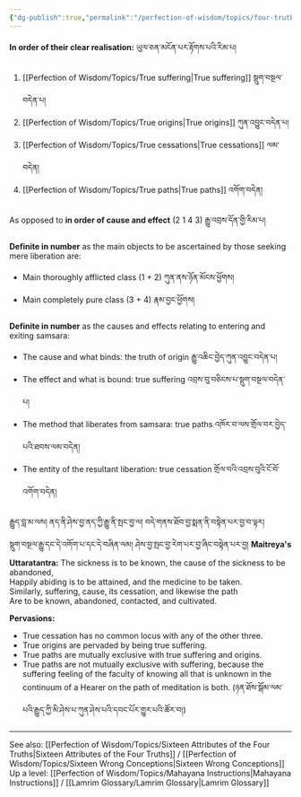 ```yaml
---
{"dg-publish":true,"permalink":"/perfection-of-wisdom/topics/four-truths/"}
---
```


**In order of their clear realisation:** ཡུལ་ཅན་མངོན་པར་རྟོགས་པའི་རིམ་པ།
1. [[Perfection of Wisdom/Topics/True suffering\|True suffering]] སྡུག་བསྔལ་བདེན་པ།
2. [[Perfection of Wisdom/Topics/True origins\|True origins]] ཀུན་འབྱུང་བདེན་པ།
3. [[Perfection of Wisdom/Topics/True cessations\|True cessations]] ལམ་བདེན།
4. [[Perfection of Wisdom/Topics/True paths\|True paths]] འགོག་བདེན།

As opposed to **in order of cause and effect** (2 1 4 3) རྒྱུ་འབྲས་དོན་གྱི་རིམ་པ།

**Definite in number** as the main objects to be ascertained by those seeking mere liberation are:
- Main thoroughly afflicted class (1 + 2) ཀུན་ནས་ཉོན་མོངས་ཕྱོགས།
- Main completely pure class (3 + 4) རྣམ་བྱང་ཕྱོགས།

**Definite in number** as the causes and effects relating to entering and exiting samsara:
- The cause and what binds: the truth of origin རྒྱུ་འཆིང་བྱེད་ཀུན་འབྱུང་བདེན་པ།
- The effect and what is bound: true suffering འབྲས་བུ་བཅིངས་པ་སྡུག་བསྔལ་བདེན་པ།
- The method that liberates from samsara: true paths འཁོར་བ་ལས་གྲོལ་བར་བྱེད་པའི་ཐབས་ལམ་བདེན།
- The entity of the resultant liberation: true cessation གྲོལ་བའི་འབྲས་བུའི་ངོ་བོ་འགོག་བདེན།

རྒྱུད་བླ་མ་ལས། ནད་ནི་ཤེས་བྱ་ནད་ཀྱི་རྒྱུ་ནི་སྤང་བྱ་ལ། བདེ་གནས་ཐོབ་བྱ་སྨན་ནི་བསྟེན་པར་བྱ་བ་ལྟར།<br>སྡུག་བསྔལ་རྒྱུ་དང་དེ་འགོག་པ་དང་དེ་བཞིན་ལམ། ཤེས་བྱ་སྤང་བྱ་རེག་པར་བྱ་ཞིང་བསྟེན་པར་བྱ།
**Maitreya's Uttaratantra:**
The sickness is to be known, the cause of the sickness to be abandoned,  
Happily abiding is to be attained, and the medicine to be taken.  
Similarly, suffering, cause, its cessation, and likewise the path  
Are to be known, abandoned, contacted, and cultivated.

**Pervasions:**
- True cessation has no common locus with any of the other three.
- True origins are pervaded by being true suffering.
- True paths are mutually exclusive with true suffering and origins.
- True paths are not mutually exclusive with suffering, because the suffering feeling of the faculty of knowing all that is unknown in the continuum of a Hearer on the path of meditation is both. 
  (ཉན་ཐོས་སྒོམ་ལམ་པའི་རྒྱུད་ཀྱི་མི་ཤེས་པ་ཀུན་ཤེས་པའི་དབང་པོར་གྱུར་པའི་ཚོར་བ།)

---
See also: [[Perfection of Wisdom/Topics/Sixteen Attributes of the Four Truths\|Sixteen Attributes of the Four Truths]] / [[Perfection of Wisdom/Topics/Sixteen Wrong Conceptions\|Sixteen Wrong Conceptions]]
Up a level: [[Perfection of Wisdom/Topics/Mahayana Instructions\|Mahayana Instructions]] / [[Lamrim Glossary/Lamrim Glossary\|Lamrim Glossary]]